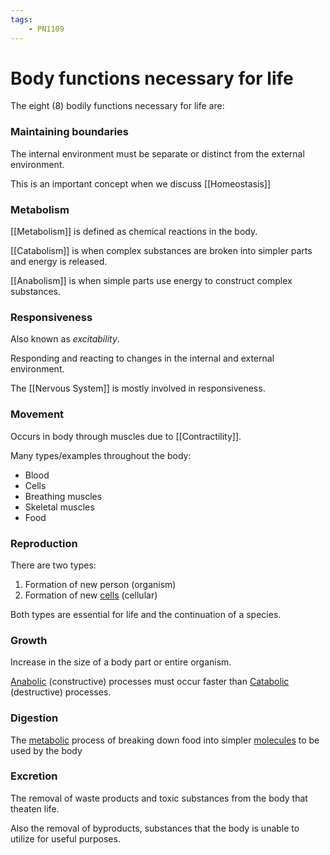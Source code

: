 ```yaml
---
tags:
	- PN1109
---
```



# Body functions necessary for life

The eight (8) bodily functions necessary for life are:

### Maintaining boundaries

The internal environment must be separate or distinct from the external environment.

This is an important concept when we discuss [[Homeostasis]]

### Metabolism

[[Metabolism]] is defined as chemical reactions in the body.

[[Catabolism]] is when complex substances are broken into simpler parts and energy is released.

[[Anabolism]] is when simple parts use energy to construct complex substances.

### Responsiveness

Also known as *excitability*.

Responding and reacting to changes in the internal and external environment.

The [[Nervous System]] is mostly involved in responsiveness.

### Movement

Occurs in body through muscles due to [[Contractility]].

Many types/examples throughout the body:
<ul>
<li>Blood</li>
<li>Cells</li>
<li>Breathing muscles</li>
<li>Skeletal muscles</li>
<li>Food</li>
</ul>

### Reproduction

There are two types:
1. Formation of new person (organism)
2. Formation of new [cells](Cells) (cellular)

Both types are essential for life and the continuation of a species.

### Growth

Increase in the size of a body part or entire organism.

[Anabolic](Anabolism.md) (constructive) processes must occur faster than [Catabolic](Catabolism.md) (destructive) processes.

### Digestion

The [metabolic](Metabolism.md) process of breaking down food into simpler [molecules](Molecule.md) to be used by the body


### Excretion

The removal of waste products and toxic substances from the body that theaten life.

Also the removal of byproducts, substances that the body is unable to utilize for useful purposes.

